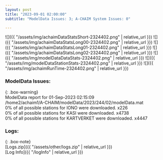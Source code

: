 ```yaml
---
layout: post
title: "2023-09-01 02:00:00"
subtitle: "ModelData Issues: 3; A-CHAIM System Issues: 0"

---
```


![]({{ "/assets/img/achaimDataStatsShort-2324402.png" | relative_url }})
![]({{ "/assets/img/achaimDataStatsLong00-2324402.png" | relative_url }})
![]({{ "/assets/img/achaimDataStatsLong01-2324402.png" | relative_url }})
![]({{ "/assets/img/achaimDataStatsLong02-2324402.png" | relative_url }})
![]({{ "/assets/img/modelDataDataStats-2324402.png" | relative_url }})
![]({{ "/assets/img/modelDataStationStats-2324402.png" | relative_url }})
![]({{ "/assets/img/achaimRunTime-2324402.png" | relative_url }})


### ModelData Issues:  
  
{: .box-warning}  
 ModelData report for 01-Sep-2023 02:15:09   
 /home2/achaim1/A-CHAIM/modelData/2023/244/02/modelData.mat   
 0% of all possible stations for IONO were downloaded. x226   
 0% of all possible stations for KASI were downloaded. x4738   
 0% of all possible stations for KARTVERKET were downloaded. x4447   
  


### Logs:  
  
{: .box-note}  
[Logs.zip]({{ "/assets/other/logs.zip" | relative_url }})  
[Log Info]({{ "/logInfo" | relative_url }})  
